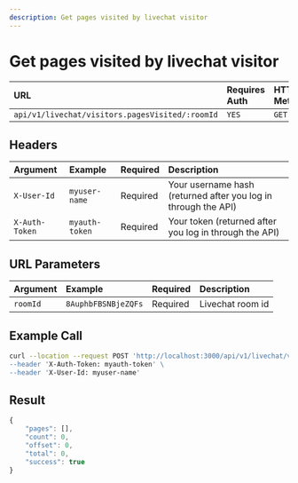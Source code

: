 ```yaml
---
description: Get pages visited by livechat visitor
---
```


# Get pages visited by livechat visitor

| URL | Requires Auth | HTTP Method |
| :--- | :--- | :--- |
| `api/v1/livechat/visitors.pagesVisited/:roomId` | `YES` | `GET` |

## Headers

| Argument | Example | Required | Description |
| :--- | :--- | :--- | :--- |
| `X-User-Id` | `myuser-name` | Required | Your username hash \(returned after you log in through the API\) |
| `X-Auth-Token` | `myauth-token` | Required | Your token \(returned after you log in through the API\) |

## URL Parameters

| Argument | Example | Required | Description |
| :--- | :--- | :--- | :--- |
| `roomId` | `8AuphbFBSNBjeZQFs` | Required | Livechat room id |

## Example Call

```bash
curl --location --request POST 'http://localhost:3000/api/v1/livechat/visitors.pagesVisited/:roomId \
--header 'X-Auth-Token: myauth-token' \
--header 'X-User-Id: myuser-name'
```

## Result

```javascript
{
    "pages": [],
    "count": 0,
    "offset": 0,
    "total": 0,
    "success": true
}
```

